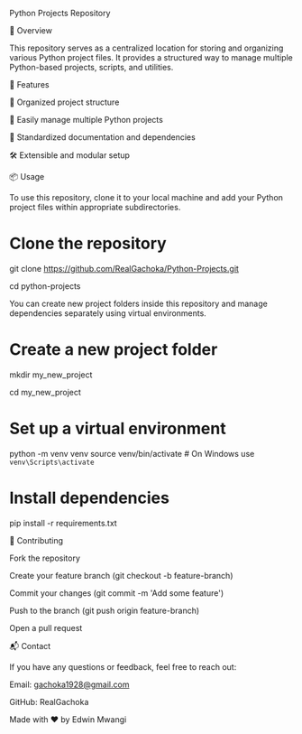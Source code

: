 Python Projects Repository




📌 Overview

This repository serves as a centralized location for storing and organizing various Python project files. It provides a structured way to manage multiple Python-based projects, scripts, and utilities.

🚀 Features

📂 Organized project structure

🔧 Easily manage multiple Python projects

📜 Standardized documentation and dependencies

🛠️ Extensible and modular setup

📦 Usage

To use this repository, clone it to your local machine and add your Python project files within appropriate subdirectories.

# Clone the repository
git clone https://github.com/RealGachoka/Python-Projects.git

cd python-projects

You can create new project folders inside this repository and manage dependencies separately using virtual environments.

# Create a new project folder
mkdir my_new_project

cd my_new_project

# Set up a virtual environment
python -m venv venv
source venv/bin/activate  # On Windows use `venv\Scripts\activate`

# Install dependencies
pip install -r requirements.txt



🤝 Contributing

Fork the repository

Create your feature branch (git checkout -b feature-branch)

Commit your changes (git commit -m 'Add some feature')

Push to the branch (git push origin feature-branch)

Open a pull request

📬 Contact

If you have any questions or feedback, feel free to reach out:

Email: gachoka1928@gmail.com

GitHub: RealGachoka

Made with ❤️ by Edwin Mwangi
